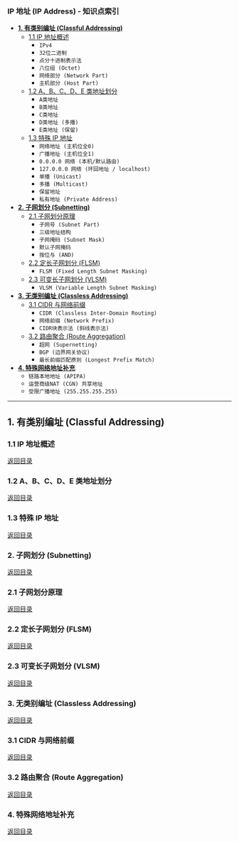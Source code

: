 ### <a name="toc-ip"></a>IP 地址 (IP Address) - 知识点索引

*   [**1. 有类别编址 (Classful Addressing)**](#1-有类别编址-classful-addressing)
    *   [1.1 IP 地址概述](#11-ip-地址概述)
        *   `IPv4`
        *   `32位二进制`
        *   `点分十进制表示法`
        *   `八位组 (Octet)`
        *   `网络部分 (Network Part)`
        *   `主机部分 (Host Part)`
    *   [1.2 A、B、C、D、E 类地址划分](#12-abcde-类地址划分)
        *   `A类地址`
        *   `B类地址`
        *   `C类地址`
        *   `D类地址 (多播)`
        *   `E类地址 (保留)`
    *   [1.3 特殊 IP 地址](#13-特殊-ip-地址)
        *   `网络地址 (主机位全0)`
        *   `广播地址 (主机位全1)`
        *   `0.0.0.0 网络 (本机/默认路由)`
        *   `127.0.0.0 网络 (环回地址 / localhost)`
        *   `单播 (Unicast)`
        *   `多播 (Multicast)`
        *   `保留地址`
        *   `私有地址 (Private Address)`
*   [**2. 子网划分 (Subnetting)**](#2-子网划分-subnetting)
    *   [2.1 子网划分原理](#21-子网划分原理)
        *   `子网号 (Subnet Part)`
        *   `三级地址结构`
        *   `子网掩码 (Subnet Mask)`
        *   `默认子网掩码`
        *   `按位与 (AND)`
    *   [2.2 定长子网划分 (FLSM)](#22-定长子网划分-flsm)
        *   `FLSM (Fixed Length Subnet Masking)`
    *   [2.3 可变长子网划分 (VLSM)](#23-可变长子网划分-vlsm)
        *   `VLSM (Variable Length Subnet Masking)`
*   [**3. 无类别编址 (Classless Addressing)**](#3-无类别编址-classless-addressing)
    *   [3.1 CIDR 与网络前缀](#31-cidr-与网络前缀)
        *   `CIDR (Classless Inter-Domain Routing)`
        *   `网络前缀 (Network Prefix)`
        *   `CIDR块表示法 (斜线表示法)`
    *   [3.2 路由聚合 (Route Aggregation)](#32-路由聚合-route-aggregation)
        *   `超网 (Supernetting)`
        *   `BGP (边界网关协议)`
        *   `最长前缀匹配原则 (Longest Prefix Match)`
*   [**4. 特殊网络地址补充**](#4-特殊网络地址补充)
    *   `链路本地地址 (APIPA)`
    *   `运营商级NAT (CGN) 共享地址`
    *   `受限广播地址 (255.255.255.255)`

---

## 1. 有类别编址 (Classful Addressing)

### 1.1 IP 地址概述
[返回目录](#toc-ip)



### 1.2 A、B、C、D、E 类地址划分
[返回目录](#toc-ip)

### 1.3 特殊 IP 地址
[返回目录](#toc-ip)


### 2. 子网划分 (Subnetting)
[返回目录](#toc-ip)

### 2.1 子网划分原理
[返回目录](#toc-ip)

### 2.2 定长子网划分 (FLSM)
[返回目录](#toc-ip)

### 2.3 可变长子网划分 (VLSM)
[返回目录](#toc-ip)

### 3. 无类别编址 (Classless Addressing)
[返回目录](#toc-ip)

### 3.1 CIDR 与网络前缀
[返回目录](#toc-ip)

### 3.2 路由聚合 (Route Aggregation)
[返回目录](#toc-ip)

### 4. 特殊网络地址补充
[返回目录](#toc-ip)

